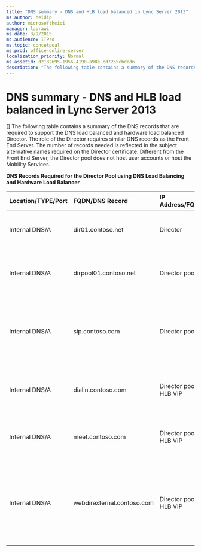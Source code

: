 ```yaml
---
title: "DNS summary - DNS and HLB load balanced in Lync Server 2013"
ms.author: heidip
author: microsoftheidi
manager: laurawi
ms.date: 3/9/2015
ms.audience: ITPro
ms.topic: concetpual
ms.prod: office-online-server
localization_priority: Normal
ms.assetid: d2132695-1956-4190-a98e-cd7255cbded6
description: "The following table contains a summary of the DNS records that are required to support the DNS load balanced and hardware load balanced Director. The role of the Director requires similar DNS records as the Front End Server. The number of records needed is reflected in the subject alternative names required on the Director certificate. Different from the Front End Server, the Director pool does not host user accounts or host the Mobility Services."
---
```


# DNS summary - DNS and HLB load balanced in Lync Server 2013
[]
The following table contains a summary of the DNS records that are required to support the DNS load balanced and hardware load balanced Director. The role of the Director requires similar DNS records as the Front End Server. The number of records needed is reflected in the subject alternative names required on the Director certificate. Different from the Front End Server, the Director pool does not host user accounts or host the Mobility Services.
  
**DNS Records Required for the Director Pool using DNS Load Balancing and Hardware Load Balancer**

|**Location/TYPE/Port**|**FQDN/DNS Record**|**IP Address/FQDN**|**Maps to/Comments**|
|:-----|:-----|:-----|:-----|
|Internal DNS/A  <br/> |dir01.contoso.net  <br/> |Director  <br/> |Director host record used for replication and server to server  <br/> |
|Internal DNS/A  <br/> |dirpool01.contoso.net  <br/> |Director pool  <br/> |Host record for the DNS load balanced Director pool for server to server  <br/> |
|Internal DNS/A  <br/> |sip.contoso.com  <br/> |Director pool  <br/> |Inbound session initiation protocol (SIP) from the internal interface of the Edge Server  <br/> |
|Internal DNS/A  <br/> |dialin.contoso.com  <br/> |Director pool HLB VIP  <br/> |Hardware load balanced published dialin web services from reverse proxy  <br/> |
|Internal DNS/A  <br/> |meet.contoso.com  <br/> |Director pool HLB VIP  <br/> |Hardware load balanced published meet web services from reverse proxy  <br/> |
|Internal DNS/A  <br/> |webdirexternal.contoso.com  <br/> |Director pool HLB VIP  <br/> |Hardware load balanced published and defined by the reverse proxy Web Ticket external web services for the Director pool  <br/> |
   

